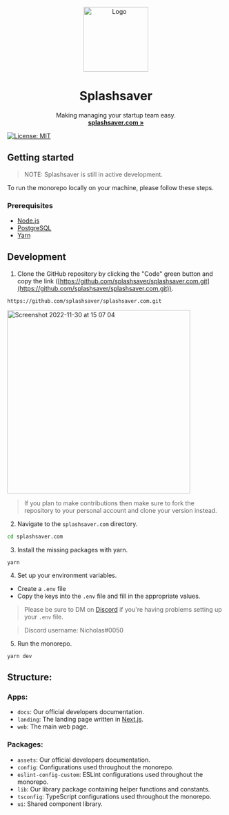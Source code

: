 <p align="center">
<p align="center">
<img width="150" height="150" src="https://github.com/splashsaver/splashsaver.com/blob/main/packages/assets/GradientLogo.png" alt="Logo">
</p>
<h1 align="center"><b>Splashsaver</b></h1>
<p align="center">Making managing your startup team easy.
<br />
<a href="https://www.splashsaver.com/" target="_blank"><strong>splashsaver.com »</strong></a>
</p>
</p>

[![License: MIT](https://img.shields.io/badge/License-MIT-yellow.svg)](https://opensource.org/licenses/MIT)

## Getting started

> NOTE: Splashsaver is still in active development.

To run the monorepo locally on your machine, please follow these steps.

### Prerequisites

- [Node.js](https://nodejs.org/)
- [PostgreSQL](https://www.postgresql.org/)
- [Yarn](https://yarnpkg.com/)

## Development

1. Clone the GitHub repository by clicking the "Code" green button and copy the link ([https://github.com/splashsaver/splashsaver.com.git](https://github.com/splashsaver/splashsaver.com.git)).

```
https://github.com/splashsaver/splashsaver.com.git
```

<img width="424" alt="Screenshot 2022-11-30 at 15 07 04" src="https://user-images.githubusercontent.com/101022772/204834012-a4f43f9a-a78a-4a67-9861-a6c88773fcfb.png">

> If you plan to make contributions then make sure to fork the repository to your personal account and clone your version instead.

2. Navigate to the `splashsaver.com` directory.

```sh
cd splashsaver.com
```

3. Install the missing packages with yarn.

```
yarn
```

4. Set up your environment variables.

- Create a `.env` file
- Copy the keys into the `.env` file and fill in the appropriate values.

> Please be sure to DM on [Discord](https://discord.com/) if you're having problems setting up your `.env` file.

> Discord username: Nicholas#0050

5. Run the monorepo.

```
yarn dev
```

## Structure:

### Apps:

- `docs`: Our official developers documentation.
- `landing`: The landing page written in [Next.js](https://nextjs.org/).
- `web`: The main web page.

### Packages:

- `assets`: Our official developers documentation.
- `config`: Configurations used throughout the monorepo.
- `eslint-config-custom`: ESLint configurations used throughout the monorepo.
- `lib`: Our library package containing helper functions and constants.
- `tsconfig`: TypeScript configurations used throughout the monorepo.
- `ui`: Shared component library.
